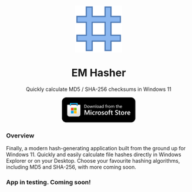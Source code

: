 <p align="center">
  <img width="128" align="center" src="images/AppLogo80x80.png">
</p>
<h1 align="center">
  EM Hasher
</h1>
<p align="center">
  Quickly calculate MD5 / SHA-256 checksums in Windows 11
</p>
<p align="center">
  <a href="https://www.microsoft.com/store/apps/9NZZHH7X25CG" target="_blank">
    <img src="images/StoreBadge.png" width="200" alt="Store link" />
  </a>
</p>

### Overview

Finally, a modern hash-generating application built from the ground up for Windows 11. Quickly and easily calculate file hashes directly in Windows Explorer or on your Desktop. Choose your favourite hashing algorithms, including MD5 and SHA-256, with more coming soon.

### App in testing. Coming soon!

